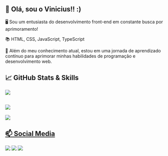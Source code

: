 ## 👋 Olá, sou o Vinicius!! :)

🖥️ Sou um entusiasta do desenvolvimento front-end em constante busca por aprimoramento!

📚 HTML, CSS, JavaScript, TypeScript

🚀 Além do meu conhecimento atual, estou em uma jornada de aprendizado contínuo para aprimorar minhas habilidades de programação e desenvolvimento web.

## **📈 GitHub Stats & Skills**
<div>
  <a href="https://github.com/PeNeTrAz">
  <img src="https://github-readme-stats.vercel.app/api/top-langs/?username=penetraz&theme=dark&langs_count=20"/>
</div> <br>

![](https://skillicons.dev/icons?i=html,css,js,ts) <br> <br>
![](https://skillicons.dev/icons?i=mysql,tailwind,bootstrap)


## **📫 Social Media**

<div>
  <a href="https://www.youtube.com/channel/UCjG7ow5nQPQxDc9yaNvaZBA" target="_blank"><img src="https://img.shields.io/badge/YouTube-FF0000?style=for-the-badge&logo=youtube&logoColor=white"></a>
  <a href="https://www.instagram.com/vpenetra10/" target="_blank"><img src="https://img.shields.io/badge/-Instagram-%23E4405F?style=for-the-badge&logo=instagram&logoColor=white" target="_blank"></a>
  <a href="https://www.linkedin.com/in/vinicius-penetra-762320265/" target="_blank"><img src="https://img.shields.io/badge/-LinkedIn-%230077B5?style=for-the-badge&logo=linkedin&logoColor=white"></a>
</div>

  
